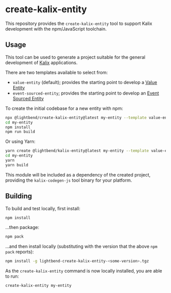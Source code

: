 # create-kalix-entity

This repository provides the `create-kalix-entity` tool to support Kalix development with the npm/JavaScript toolchain.

## Usage

This tool can be used to generate a project suitable for the general development of
[Kalix](https://www.lightbend.com/akka-serverless) applications.

There are two templates available to select from:

- `value-entity` (default); provides the starting point to develop a [Value Entity](https://docs.akkaserverless.dev/js-services/value-entity.html)
- `event-sourced-entity`; provides the starting point to develop an [Event Sourced Entity](https://docs.akkaserverless.dev/js-services/eventsourced.html)

To create the initial codebase for a new entity with npm:

```sh
npx @lightbend/create-kalix-entity@latest my-entity --template value-entity
cd my-entity
npm install
npm run build
```

Or using Yarn:

```sh
yarn create @lightbend/kalix-entity@latest my-entity --template value-entity
cd my-entity
yarn
yarn build
```

This module will be included as a dependency of the created project, providing the `kalix-codegen-js` tool binary for your platform.

## Building

To build and test locally, first install:

```sh
npm install
```

...then package:

```sh
npm pack
```

...and then install locally (substituting <some-version> with the version that the above `npm pack` reports):

```sh
npm install -g lightbend-create-kalix-entity-<some-version>.tgz
```

As the `create-kalix-entity` command is now locally installed, you are able to run:

```sh
create-kalix-entity my-entity
```
